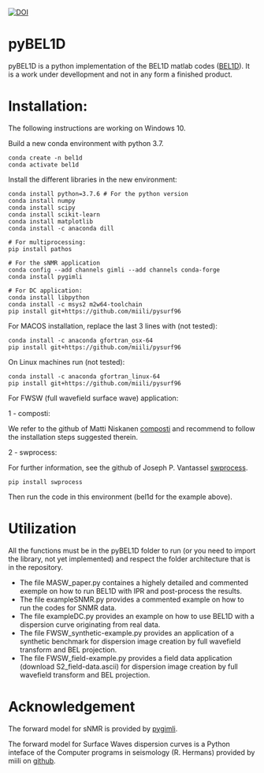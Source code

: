 [![DOI](https://zenodo.org/badge/257513869.svg)](https://zenodo.org/badge/latestdoi/257513869)
# pyBEL1D
pyBEL1D is a python implementation of the BEL1D matlab codes ([BEL1D](https://github.com/hadrienmichel/BEL1D)). It is a work under devellopment and not in any form a finished product. 

# Installation:
The following instructions are working on Windows 10. 

Build a new conda environment with python 3.7.
```
conda create -n bel1d
conda activate bel1d
```
Install the different libraries in the new environment:
```
conda install python=3.7.6 # For the python version
conda install numpy
conda install scipy
conda install scikit-learn
conda install matplotlib
conda install -c anaconda dill

# For multiprocessing:
pip install pathos

# For the sNMR application
conda config --add channels gimli --add channels conda-forge
conda install pygimli

# For DC application:
conda install libpython
conda install -c msys2 m2w64-toolchain
pip install git+https://github.com/miili/pysurf96
```

For MACOS installation, replace the last 3 lines with (not tested):
```
conda install -c anaconda gfortran_osx-64
pip install git+https://github.com/miili/pysurf96
```

On Linux machines run (not tested):
```
conda install -c anaconda gfortran_linux-64
pip install git+https://github.com/miili/pysurf96
```

For FWSW (full wavefield surface wave) application:

1 - composti:

We refer to the github of Matti Niskanen [composti](https://github.com/ElsevierSoftwareX/SOFTX-D-22-00104)
and recommend to follow the installation steps suggested therein.

2 - swprocess:

For further information, see the github of Joseph P. Vantassel [swprocess](https://github.com/jpvantassel/swprocess). 
```
pip install swprocess
```

Then run the code in this environment (bel1d for the example above).

# Utilization
All the functions must be in the pyBEL1D folder to run (or you need to import the library, not yet implemented) and respect the folder architecture that is in the repository.

- The file MASW_paper.py containes a highely detailed and commented exemple on how to run BEL1D with IPR and post-process the results.
- The file exampleSNMR.py provides a commented example on how to run the codes for SNMR data.
- The file exampleDC.py provides an example on how to use BEL1D with a dispersion curve originating from real data.
- The file FWSW_synthetic-example.py provides an application of a synthetic benchmark for dispersion image creation by full wavefield transform and BEL projection.
- The file FWSW_field-example.py provides a field data application (download S2_field-data.ascii) for dispersion image creation by full wavefield transform and BEL projection.

# Acknowledgement
The forward model for sNMR is provided by [pygimli](https://www.pygimli.org).

The forward model for Surface Waves dispersion curves is a Python inteface of the Computer programs in seismology (R. Hermans) provided by miili on [github](https://github.com/miili/pysurf96).
